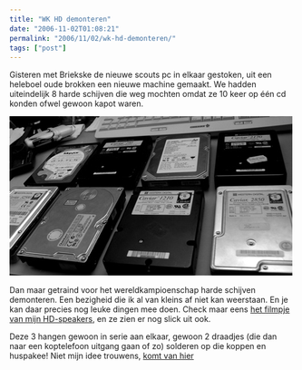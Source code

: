 ```yaml
---
title: "WK HD demonteren"
date: "2006-11-02T01:08:21"
permalink: "2006/11/02/wk-hd-demonteren/"
tags: ["post"]
---
```

Gisteren met Briekske de nieuwe scouts pc in elkaar gestoken, uit een heleboel oude brokken een nieuwe machine gemaakt. We hadden uiteindelijk 8 harde schijven die weg mochten omdat ze 10 keer op één cd konden ofwel gewoon kapot waren.

![HD speakers](/images/blog/2006/11/hdspeakers.jpg)

Dan maar getraind voor het wereldkampioenschap harde schijven demonteren. Een bezigheid die ik al van kleins af niet kan weerstaan. En je kan daar precies nog leuke dingen mee doen. Check maar eens [het filmpje van mijn HD-speakers](http://www.donebysimon.be/download/video/hdspeaker.mov "http://www.donebysimon.be/download/video/hdspeaker.mov"), en ze zien er nog slick uit ook.

Deze 3 hangen gewoon in serie aan elkaar, gewoon 2 draadjes (die dan naar een koptelefoon uitgang gaan of zo) solderen op die koppen en huspakee! Niet mijn idee trouwens, [komt van hier](http://www.afrotechmods.com/cheap/hdspeakers/hdspeakers.htm "http://www.afrotechmods.com/cheap/hdspeakers/hdspeakers.htm")
